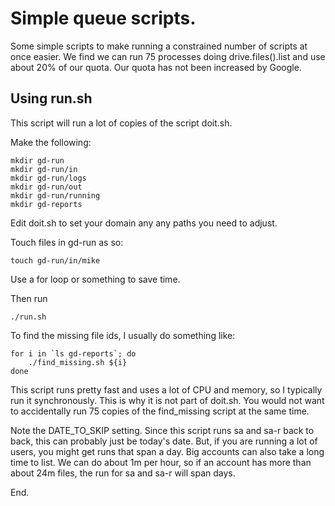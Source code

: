 # Simple queue scripts.

Some simple scripts to make running a constrained number of
scripts at once easier.  We find we can run 75 processes doing
drive.files().list and use about 20% of our quota. Our quota has
not been increased by Google.

## Using run.sh

This script will run a lot of copies of the script doit.sh.

Make the following:

```
mkdir gd-run
mkdir gd-run/in
mkdir gd-run/logs
mkdir gd-run/out
mkdir gd-run/running
mkdir gd-reports
```

Edit doit.sh to set your domain any any paths you need to adjust.

Touch files in gd-run as so:

```
touch gd-run/in/mike
```

Use a for loop or something to save time.

Then run

```
./run.sh
```

To find the missing file ids, I usually do something like:

```
for i in `ls gd-reports`; do
    ./find_missing.sh ${i}
done
```

This script runs pretty fast and uses a lot of CPU and memory,
so I typically run it synchronously.  This is why it is not part
of doit.sh.  You would not want to accidentally run 75 copies of
the find_missing script at the same time.

Note the DATE_TO_SKIP setting.  Since this script runs sa and
sa-r back to back, this can probably just be today's date.  But,
if you are running a lot of users, you might get runs that span
a day.  Big accounts can also take a long time to list.  We can
do about 1m per hour, so if an account has more than about 24m
files, the run for sa and sa-r will span days.

End.
